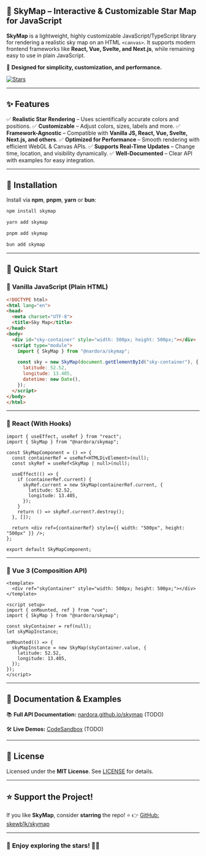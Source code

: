 ## 🌌 SkyMap – Interactive & Customizable Star Map for JavaScript

**SkyMap** is a lightweight, highly customizable JavaScript/TypeScript library for rendering a realistic sky map on an HTML `<canvas>`. It supports modern frontend frameworks like **React, Vue, Svelte, and Next.js**, while remaining easy to use in plain JavaScript.

🚀 **Designed for simplicity, customization, and performance.**

<!-- [![npm version](https://img.shields.io/npm/v/@nardora/skymap)](https://www.npmjs.com/package/@nardora/skymap) -->
[![Stars](https://img.shields.io/github/stars/skewb1k/skymap?style=social)](https://github.com/nardora/skymap)

---

## ✨ Features

✅ **Realistic Star Rendering** – Uses scientifically accurate colors and positions.
✅ **Customizable** – Adjust colors, sizes, labels and more.
✅ **Framework-Agnostic** – Compatible with **Vanilla JS, React, Vue, Svelte, Next.js, and others**.
✅ **Optimized for Performance** – Smooth rendering with efficient WebGL & Canvas APIs.
✅ **Supports Real-Time Updates** – Change time, location, and visibility dynamically.
✅ **Well-Documented** – Clear API with examples for easy integration.

---

## 🚀 Installation

Install via **npm**, **pnpm**, **yarn** or **bun**:
```sh
npm install skymap

yarn add skymap

pnpm add skymap

bun add skymap
```

---

## 📌 Quick Start

### 🔹 **Vanilla JavaScript (Plain HTML)**
```html
<!DOCTYPE html>
<html lang="en">
<head>
  <meta charset="UTF-8">
  <title>Sky Map</title>
</head>
<body>
  <div id="sky-container" style="width: 500px; height: 500px;"></div>
  <script type="module">
    import { SkyMap } from "@nardora/skymap";

    const sky = new SkyMap(document.getElementById("sky-container"), {
      latitude: 52.52,
      longitude: 13.405,
      datetime: new Date(),
    });
  </script>
</body>
</html>
```

---

### 🔹 **React (With Hooks)**
```tsx
import { useEffect, useRef } from "react";
import { SkyMap } from "@nardora/skymap";

const SkyMapComponent = () => {
  const containerRef = useRef<HTMLDivElement>(null);
  const skyRef = useRef<SkyMap | null>(null);

  useEffect(() => {
    if (containerRef.current) {
      skyRef.current = new SkyMap(containerRef.current, {
        latitude: 52.52,
        longitude: 13.405,
      });
    }
    return () => skyRef.current?.destroy();
  }, []);

  return <div ref={containerRef} style={{ width: "500px", height: "500px" }} />;
};

export default SkyMapComponent;
```

---

### 🔹 **Vue 3 (Composition API)**
```vue
<template>
  <div ref="skyContainer" style="width: 500px; height: 500px;"></div>
</template>

<script setup>
import { onMounted, ref } from "vue";
import { SkyMap } from "@nardora/skymap";

const skyContainer = ref(null);
let skyMapInstance;

onMounted(() => {
  skyMapInstance = new SkyMap(skyContainer.value, {
    latitude: 52.52,
    longitude: 13.405,
  });
});
</script>
```
<!--
---

## ⚙️ **Configuration Options**
You can customize the sky map with various options:

```ts
new SkyMap(container, {
  latitude: 52.52,           // Observer's latitude
  longitude: 13.405,         // Observer's longitude
  datetime: new Date(),      // Time for the sky projection
  showConstellations: true,  // Show constellation lines
  starBrightness: 1.0,       // Adjust star brightness
  projection: "stereographic" // Projection type: "stereographic", "mercator", etc.
});
```

---

## 🛠️ **API Methods**
```ts
sky.setDate(new Date("2025-06-15T22:00:00Z")); // Change date/time
sky.setLocation(34.05, -118.25); // Update observer’s location
sky.toggleConstellations(); // Show/hide constellation lines
sky.destroy(); // Clean up the instance
```
-->

---

## 📖 **Documentation & Examples**
📚 **Full API Documentation:** [nardora.github.io/skymap](https://nardora.github.io/skymap) (TODO)

🛠 **Live Demos:** [CodeSandbox](https://codesandbox.io/) (TODO)

---
<!--
## 👥 **Contributing**
Contributions are welcome! Please follow these steps:
1. **Fork the repo** and clone it.
2. Run `npm install` to set up dependencies.
3. Make changes in the `src/` directory.
4. Submit a **pull request (PR)** with a clear description.

See [CONTRIBUTING.md](CONTRIBUTING.md) for details.

---
-->
## 📜 **License**
Licensed under the **MIT License**. See [LICENSE](LICENSE) for details.

---

## ⭐ **Support the Project!**
If you like **SkyMap**, consider **starring** the repo! ⭐
👉 [GitHub: skewb1k/skymap](https://github.com/skewb1k/skymap)

---

### 🔭 **Enjoy exploring the stars!** 🚀✨
